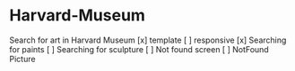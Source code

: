 # Harvard-Museum
Search for art in Harvard Museum
[x] template 
[ ] responsive
[x] Searching for paints
[ ] Searching for sculpture
[ ] Not found screen
[ ] NotFound Picture
